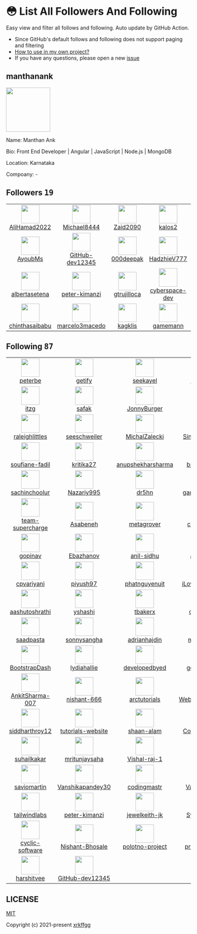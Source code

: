 # 😳 List All Followers And Following

 Easy view and filter all follows and following. Auto update by GitHub Action.

- Since GitHub's default follows and following does not support paging and filtering
- [How to use in my own project?](https://github.com/xrkffgg/list-all-followers-and-following/issues/1)
- If you have any questions, please open a new [issue](https://github.com/xrkffgg/list-all-followers-and-following/issues)

## manthanank

<img src="https://avatars.githubusercontent.com/u/50883320?v=4" width="120" />

Name: Manthan Ank  

Bio: Front End Developer | Angular | JavaScript | Node.js | MongoDB 

Location: Karnataka 

Compoany: - 


## Followers <kbd>19</kbd>

<table>
  <tr>
    <td width="150" align="center">
      <a href="https://github.com/AliHamad2022">
        <img src="https://avatars.githubusercontent.com/u/114024956?v=4" width="50" />
        <br />
        AliHamad2022
      </a>
    </td>
    <td width="150" align="center">
      <a href="https://github.com/Michael8444">
        <img src="https://avatars.githubusercontent.com/u/113750723?v=4" width="50" />
        <br />
        Michael8444
      </a>
    </td>
    <td width="150" align="center">
      <a href="https://github.com/Zaid2090">
        <img src="https://avatars.githubusercontent.com/u/109166536?v=4" width="50" />
        <br />
        Zaid2090
      </a>
    </td>
    <td width="150" align="center">
      <a href="https://github.com/kalos2">
        <img src="https://avatars.githubusercontent.com/u/107180788?v=4" width="50" />
        <br />
        kalos2
      </a>
    </td>
    <td width="150" align="center">
      <a href="https://github.com/cumsoft">
        <img src="https://avatars.githubusercontent.com/u/97250816?v=4" width="50" />
        <br />
        cumsoft
      </a>
    </td>
  </tr><tr>
    <td width="150" align="center">
      <a href="https://github.com/AyoubMs">
        <img src="https://avatars.githubusercontent.com/u/95053734?v=4" width="50" />
        <br />
        AyoubMs
      </a>
    </td>
    <td width="150" align="center">
      <a href="https://github.com/GitHub-dev12345">
        <img src="https://avatars.githubusercontent.com/u/92583680?v=4" width="50" />
        <br />
        GitHub-dev12345
      </a>
    </td>
    <td width="150" align="center">
      <a href="https://github.com/000deepak">
        <img src="https://avatars.githubusercontent.com/u/90568067?v=4" width="50" />
        <br />
        000deepak
      </a>
    </td>
    <td width="150" align="center">
      <a href="https://github.com/HadzhieV777">
        <img src="https://avatars.githubusercontent.com/u/88735655?v=4" width="50" />
        <br />
        HadzhieV777
      </a>
    </td>
    <td width="150" align="center">
      <a href="https://github.com/Mylove1234">
        <img src="https://avatars.githubusercontent.com/u/82126809?v=4" width="50" />
        <br />
        Mylove1234
      </a>
    </td>
  </tr><tr>
    <td width="150" align="center">
      <a href="https://github.com/albertasetena">
        <img src="https://avatars.githubusercontent.com/u/73171653?v=4" width="50" />
        <br />
        albertasetena
      </a>
    </td>
    <td width="150" align="center">
      <a href="https://github.com/peter-kimanzi">
        <img src="https://avatars.githubusercontent.com/u/71552773?v=4" width="50" />
        <br />
        peter-kimanzi
      </a>
    </td>
    <td width="150" align="center">
      <a href="https://github.com/gtrujilloca">
        <img src="https://avatars.githubusercontent.com/u/70419615?v=4" width="50" />
        <br />
        gtrujilloca
      </a>
    </td>
    <td width="150" align="center">
      <a href="https://github.com/cyberspace-dev">
        <img src="https://avatars.githubusercontent.com/u/56455130?v=4" width="50" />
        <br />
        cyberspace-dev
      </a>
    </td>
    <td width="150" align="center">
      <a href="https://github.com/SWxEng">
        <img src="https://avatars.githubusercontent.com/u/55116927?v=4" width="50" />
        <br />
        SWxEng
      </a>
    </td>
  </tr><tr>
    <td width="150" align="center">
      <a href="https://github.com/chinthasaibabu">
        <img src="https://avatars.githubusercontent.com/u/49228829?v=4" width="50" />
        <br />
        chinthasaibabu
      </a>
    </td>
    <td width="150" align="center">
      <a href="https://github.com/marcelo3macedo">
        <img src="https://avatars.githubusercontent.com/u/12199353?v=4" width="50" />
        <br />
        marcelo3macedo
      </a>
    </td>
    <td width="150" align="center">
      <a href="https://github.com/kagklis">
        <img src="https://avatars.githubusercontent.com/u/10770280?v=4" width="50" />
        <br />
        kagklis
      </a>
    </td>
    <td width="150" align="center">
      <a href="https://github.com/gamemann">
        <img src="https://avatars.githubusercontent.com/u/6509565?v=4" width="50" />
        <br />
        gamemann
      </a>
    </td>
    <td width="150" align="center">
    </td>
  </tr>
</table>

## Following <kbd>87</kbd>

<table>
  <tr>
    <td width="150" align="center">
      <a href="https://github.com/peterbe">
        <img src="https://avatars.githubusercontent.com/u/26739?v=4" width="50" />
        <br />
        peterbe
      </a>
    </td>
    <td width="150" align="center">
      <a href="https://github.com/getify">
        <img src="https://avatars.githubusercontent.com/u/150330?v=4" width="50" />
        <br />
        getify
      </a>
    </td>
    <td width="150" align="center">
      <a href="https://github.com/seekayel">
        <img src="https://avatars.githubusercontent.com/u/214988?v=4" width="50" />
        <br />
        seekayel
      </a>
    </td>
    <td width="150" align="center">
      <a href="https://github.com/sethvargo">
        <img src="https://avatars.githubusercontent.com/u/408570?v=4" width="50" />
        <br />
        sethvargo
      </a>
    </td>
    <td width="150" align="center">
      <a href="https://github.com/cornflourblue">
        <img src="https://avatars.githubusercontent.com/u/785317?v=4" width="50" />
        <br />
        cornflourblue
      </a>
    </td>
  </tr><tr>
    <td width="150" align="center">
      <a href="https://github.com/itzg">
        <img src="https://avatars.githubusercontent.com/u/988985?v=4" width="50" />
        <br />
        itzg
      </a>
    </td>
    <td width="150" align="center">
      <a href="https://github.com/safak">
        <img src="https://avatars.githubusercontent.com/u/1486366?v=4" width="50" />
        <br />
        safak
      </a>
    </td>
    <td width="150" align="center">
      <a href="https://github.com/JonnyBurger">
        <img src="https://avatars.githubusercontent.com/u/1629785?v=4" width="50" />
        <br />
        JonnyBurger
      </a>
    </td>
    <td width="150" align="center">
      <a href="https://github.com/asottile">
        <img src="https://avatars.githubusercontent.com/u/1810591?v=4" width="50" />
        <br />
        asottile
      </a>
    </td>
    <td width="150" align="center">
      <a href="https://github.com/khan4019">
        <img src="https://avatars.githubusercontent.com/u/1848375?v=4" width="50" />
        <br />
        khan4019
      </a>
    </td>
  </tr><tr>
    <td width="150" align="center">
      <a href="https://github.com/raleighlittles">
        <img src="https://avatars.githubusercontent.com/u/2137201?v=4" width="50" />
        <br />
        raleighlittles
      </a>
    </td>
    <td width="150" align="center">
      <a href="https://github.com/seeschweiler">
        <img src="https://avatars.githubusercontent.com/u/2191378?v=4" width="50" />
        <br />
        seeschweiler
      </a>
    </td>
    <td width="150" align="center">
      <a href="https://github.com/MichalZalecki">
        <img src="https://avatars.githubusercontent.com/u/3136577?v=4" width="50" />
        <br />
        MichalZalecki
      </a>
    </td>
    <td width="150" align="center">
      <a href="https://github.com/SinghDigamber">
        <img src="https://avatars.githubusercontent.com/u/3215808?v=4" width="50" />
        <br />
        SinghDigamber
      </a>
    </td>
    <td width="150" align="center">
      <a href="https://github.com/prabaprakash">
        <img src="https://avatars.githubusercontent.com/u/3902309?v=4" width="50" />
        <br />
        prabaprakash
      </a>
    </td>
  </tr><tr>
    <td width="150" align="center">
      <a href="https://github.com/soufiane-fadil">
        <img src="https://avatars.githubusercontent.com/u/4992012?v=4" width="50" />
        <br />
        soufiane-fadil
      </a>
    </td>
    <td width="150" align="center">
      <a href="https://github.com/kritika27">
        <img src="https://avatars.githubusercontent.com/u/4997491?v=4" width="50" />
        <br />
        kritika27
      </a>
    </td>
    <td width="150" align="center">
      <a href="https://github.com/anupshekharsharma">
        <img src="https://avatars.githubusercontent.com/u/5077992?v=4" width="50" />
        <br />
        anupshekharsharma
      </a>
    </td>
    <td width="150" align="center">
      <a href="https://github.com/bradtraversy">
        <img src="https://avatars.githubusercontent.com/u/5550850?v=4" width="50" />
        <br />
        bradtraversy
      </a>
    </td>
    <td width="150" align="center">
      <a href="https://github.com/donspablo">
        <img src="https://avatars.githubusercontent.com/u/6468571?v=4" width="50" />
        <br />
        donspablo
      </a>
    </td>
  </tr><tr>
    <td width="150" align="center">
      <a href="https://github.com/sachinchoolur">
        <img src="https://avatars.githubusercontent.com/u/6586706?v=4" width="50" />
        <br />
        sachinchoolur
      </a>
    </td>
    <td width="150" align="center">
      <a href="https://github.com/Nazariy995">
        <img src="https://avatars.githubusercontent.com/u/6589966?v=4" width="50" />
        <br />
        Nazariy995
      </a>
    </td>
    <td width="150" align="center">
      <a href="https://github.com/dr5hn">
        <img src="https://avatars.githubusercontent.com/u/6929121?v=4" width="50" />
        <br />
        dr5hn
      </a>
    </td>
    <td width="150" align="center">
      <a href="https://github.com/gautamkrishnar">
        <img src="https://avatars.githubusercontent.com/u/8397274?v=4" width="50" />
        <br />
        gautamkrishnar
      </a>
    </td>
    <td width="150" align="center">
      <a href="https://github.com/CleverProgrammer">
        <img src="https://avatars.githubusercontent.com/u/8461930?v=4" width="50" />
        <br />
        CleverProgrammer
      </a>
    </td>
  </tr><tr>
    <td width="150" align="center">
      <a href="https://github.com/team-supercharge">
        <img src="https://avatars.githubusercontent.com/u/8873717?v=4" width="50" />
        <br />
        team-supercharge
      </a>
    </td>
    <td width="150" align="center">
      <a href="https://github.com/Asabeneh">
        <img src="https://avatars.githubusercontent.com/u/9008063?v=4" width="50" />
        <br />
        Asabeneh
      </a>
    </td>
    <td width="150" align="center">
      <a href="https://github.com/metagrover">
        <img src="https://avatars.githubusercontent.com/u/9116042?v=4" width="50" />
        <br />
        metagrover
      </a>
    </td>
    <td width="150" align="center">
      <a href="https://github.com/codediodeio">
        <img src="https://avatars.githubusercontent.com/u/10172199?v=4" width="50" />
        <br />
        codediodeio
      </a>
    </td>
    <td width="150" align="center">
      <a href="https://github.com/bobangajicsm">
        <img src="https://avatars.githubusercontent.com/u/12565329?v=4" width="50" />
        <br />
        bobangajicsm
      </a>
    </td>
  </tr><tr>
    <td width="150" align="center">
      <a href="https://github.com/gopinav">
        <img src="https://avatars.githubusercontent.com/u/13146172?v=4" width="50" />
        <br />
        gopinav
      </a>
    </td>
    <td width="150" align="center">
      <a href="https://github.com/Ebazhanov">
        <img src="https://avatars.githubusercontent.com/u/13170022?v=4" width="50" />
        <br />
        Ebazhanov
      </a>
    </td>
    <td width="150" align="center">
      <a href="https://github.com/anil-sidhu">
        <img src="https://avatars.githubusercontent.com/u/14924211?v=4" width="50" />
        <br />
        anil-sidhu
      </a>
    </td>
    <td width="150" align="center">
      <a href="https://github.com/anmol098">
        <img src="https://avatars.githubusercontent.com/u/15426564?v=4" width="50" />
        <br />
        anmol098
      </a>
    </td>
    <td width="150" align="center">
      <a href="https://github.com/tekTutorialsHub">
        <img src="https://avatars.githubusercontent.com/u/16020054?v=4" width="50" />
        <br />
        tekTutorialsHub
      </a>
    </td>
  </tr><tr>
    <td width="150" align="center">
      <a href="https://github.com/cpvariyani">
        <img src="https://avatars.githubusercontent.com/u/16752765?v=4" width="50" />
        <br />
        cpvariyani
      </a>
    </td>
    <td width="150" align="center">
      <a href="https://github.com/piyush97">
        <img src="https://avatars.githubusercontent.com/u/18229627?v=4" width="50" />
        <br />
        piyush97
      </a>
    </td>
    <td width="150" align="center">
      <a href="https://github.com/phatnguyenuit">
        <img src="https://avatars.githubusercontent.com/u/19201982?v=4" width="50" />
        <br />
        phatnguyenuit
      </a>
    </td>
    <td width="150" align="center">
      <a href="https://github.com/iLoveCodingOrg">
        <img src="https://avatars.githubusercontent.com/u/20549818?v=4" width="50" />
        <br />
        iLoveCodingOrg
      </a>
    </td>
    <td width="150" align="center">
      <a href="https://github.com/DenverCoder1">
        <img src="https://avatars.githubusercontent.com/u/20955511?v=4" width="50" />
        <br />
        DenverCoder1
      </a>
    </td>
  </tr><tr>
    <td width="150" align="center">
      <a href="https://github.com/aashutoshrathi">
        <img src="https://avatars.githubusercontent.com/u/21199234?v=4" width="50" />
        <br />
        aashutoshrathi
      </a>
    </td>
    <td width="150" align="center">
      <a href="https://github.com/yshashi">
        <img src="https://avatars.githubusercontent.com/u/21971232?v=4" width="50" />
        <br />
        yshashi
      </a>
    </td>
    <td width="150" align="center">
      <a href="https://github.com/tbakerx">
        <img src="https://avatars.githubusercontent.com/u/22460757?v=4" width="50" />
        <br />
        tbakerx
      </a>
    </td>
    <td width="150" align="center">
      <a href="https://github.com/coursefiles">
        <img src="https://avatars.githubusercontent.com/u/22717033?v=4" width="50" />
        <br />
        coursefiles
      </a>
    </td>
    <td width="150" align="center">
      <a href="https://github.com/ihsavru">
        <img src="https://avatars.githubusercontent.com/u/22816171?v=4" width="50" />
        <br />
        ihsavru
      </a>
    </td>
  </tr><tr>
    <td width="150" align="center">
      <a href="https://github.com/saadpasta">
        <img src="https://avatars.githubusercontent.com/u/23307811?v=4" width="50" />
        <br />
        saadpasta
      </a>
    </td>
    <td width="150" align="center">
      <a href="https://github.com/sonnysangha">
        <img src="https://avatars.githubusercontent.com/u/24712956?v=4" width="50" />
        <br />
        sonnysangha
      </a>
    </td>
    <td width="150" align="center">
      <a href="https://github.com/adrianhajdin">
        <img src="https://avatars.githubusercontent.com/u/24898559?v=4" width="50" />
        <br />
        adrianhajdin
      </a>
    </td>
    <td width="150" align="center">
      <a href="https://github.com/markodenic">
        <img src="https://avatars.githubusercontent.com/u/25146984?v=4" width="50" />
        <br />
        markodenic
      </a>
    </td>
    <td width="150" align="center">
      <a href="https://github.com/2KAbhishek">
        <img src="https://avatars.githubusercontent.com/u/25423853?v=4" width="50" />
        <br />
        2KAbhishek
      </a>
    </td>
  </tr><tr>
    <td width="150" align="center">
      <a href="https://github.com/BootstrapDash">
        <img src="https://avatars.githubusercontent.com/u/29393087?v=4" width="50" />
        <br />
        BootstrapDash
      </a>
    </td>
    <td width="150" align="center">
      <a href="https://github.com/lydiahallie">
        <img src="https://avatars.githubusercontent.com/u/29451794?v=4" width="50" />
        <br />
        lydiahallie
      </a>
    </td>
    <td width="150" align="center">
      <a href="https://github.com/developedbyed">
        <img src="https://avatars.githubusercontent.com/u/31110235?v=4" width="50" />
        <br />
        developedbyed
      </a>
    </td>
    <td width="150" align="center">
      <a href="https://github.com/geekyshow1">
        <img src="https://avatars.githubusercontent.com/u/32277105?v=4" width="50" />
        <br />
        geekyshow1
      </a>
    </td>
    <td width="150" align="center">
      <a href="https://github.com/CodAffection">
        <img src="https://avatars.githubusercontent.com/u/32505654?v=4" width="50" />
        <br />
        CodAffection
      </a>
    </td>
  </tr><tr>
    <td width="150" align="center">
      <a href="https://github.com/AnkitSharma-007">
        <img src="https://avatars.githubusercontent.com/u/33789321?v=4" width="50" />
        <br />
        AnkitSharma-007
      </a>
    </td>
    <td width="150" align="center">
      <a href="https://github.com/nishant-666">
        <img src="https://avatars.githubusercontent.com/u/33790075?v=4" width="50" />
        <br />
        nishant-666
      </a>
    </td>
    <td width="150" align="center">
      <a href="https://github.com/arctutorials">
        <img src="https://avatars.githubusercontent.com/u/36338296?v=4" width="50" />
        <br />
        arctutorials
      </a>
    </td>
    <td width="150" align="center">
      <a href="https://github.com/WebDevSimplified">
        <img src="https://avatars.githubusercontent.com/u/39717099?v=4" width="50" />
        <br />
        WebDevSimplified
      </a>
    </td>
    <td width="150" align="center">
      <a href="https://github.com/prabinmagar">
        <img src="https://avatars.githubusercontent.com/u/40146095?v=4" width="50" />
        <br />
        prabinmagar
      </a>
    </td>
  </tr><tr>
    <td width="150" align="center">
      <a href="https://github.com/siddharthroy12">
        <img src="https://avatars.githubusercontent.com/u/46083528?v=4" width="50" />
        <br />
        siddharthroy12
      </a>
    </td>
    <td width="150" align="center">
      <a href="https://github.com/tutorials-website">
        <img src="https://avatars.githubusercontent.com/u/46397286?v=4" width="50" />
        <br />
        tutorials-website
      </a>
    </td>
    <td width="150" align="center">
      <a href="https://github.com/shaan-alam">
        <img src="https://avatars.githubusercontent.com/u/48273777?v=4" width="50" />
        <br />
        shaan-alam
      </a>
    </td>
    <td width="150" align="center">
      <a href="https://github.com/CodeWithHarry">
        <img src="https://avatars.githubusercontent.com/u/48705673?v=4" width="50" />
        <br />
        CodeWithHarry
      </a>
    </td>
    <td width="150" align="center">
      <a href="https://github.com/bezkoder">
        <img src="https://avatars.githubusercontent.com/u/52996966?v=4" width="50" />
        <br />
        bezkoder
      </a>
    </td>
  </tr><tr>
    <td width="150" align="center">
      <a href="https://github.com/suhailkakar">
        <img src="https://avatars.githubusercontent.com/u/56798748?v=4" width="50" />
        <br />
        suhailkakar
      </a>
    </td>
    <td width="150" align="center">
      <a href="https://github.com/mritunjaysaha">
        <img src="https://avatars.githubusercontent.com/u/59063979?v=4" width="50" />
        <br />
        mritunjaysaha
      </a>
    </td>
    <td width="150" align="center">
      <a href="https://github.com/Vishal-raj-1">
        <img src="https://avatars.githubusercontent.com/u/59874304?v=4" width="50" />
        <br />
        Vishal-raj-1
      </a>
    </td>
    <td width="150" align="center">
      <a href="https://github.com/HrHasnai">
        <img src="https://avatars.githubusercontent.com/u/60227425?v=4" width="50" />
        <br />
        HrHasnai
      </a>
    </td>
    <td width="150" align="center">
      <a href="https://github.com/CleverProgrammers">
        <img src="https://avatars.githubusercontent.com/u/60327839?v=4" width="50" />
        <br />
        CleverProgrammers
      </a>
    </td>
  </tr><tr>
    <td width="150" align="center">
      <a href="https://github.com/saviomartin">
        <img src="https://avatars.githubusercontent.com/u/61895712?v=4" width="50" />
        <br />
        saviomartin
      </a>
    </td>
    <td width="150" align="center">
      <a href="https://github.com/Vanshikapandey30">
        <img src="https://avatars.githubusercontent.com/u/62590661?v=4" width="50" />
        <br />
        Vanshikapandey30
      </a>
    </td>
    <td width="150" align="center">
      <a href="https://github.com/codingmastr">
        <img src="https://avatars.githubusercontent.com/u/63731974?v=4" width="50" />
        <br />
        codingmastr
      </a>
    </td>
    <td width="150" align="center">
      <a href="https://github.com/Vaibhav2002">
        <img src="https://avatars.githubusercontent.com/u/64367926?v=4" width="50" />
        <br />
        Vaibhav2002
      </a>
    </td>
    <td width="150" align="center">
      <a href="https://github.com/ishikkkkaaaa">
        <img src="https://avatars.githubusercontent.com/u/64490215?v=4" width="50" />
        <br />
        ishikkkkaaaa
      </a>
    </td>
  </tr><tr>
    <td width="150" align="center">
      <a href="https://github.com/tailwindlabs">
        <img src="https://avatars.githubusercontent.com/u/67109815?v=4" width="50" />
        <br />
        tailwindlabs
      </a>
    </td>
    <td width="150" align="center">
      <a href="https://github.com/peter-kimanzi">
        <img src="https://avatars.githubusercontent.com/u/71552773?v=4" width="50" />
        <br />
        peter-kimanzi
      </a>
    </td>
    <td width="150" align="center">
      <a href="https://github.com/jewelkeith-jk">
        <img src="https://avatars.githubusercontent.com/u/71940573?v=4" width="50" />
        <br />
        jewelkeith-jk
      </a>
    </td>
    <td width="150" align="center">
      <a href="https://github.com/Syntacticdev">
        <img src="https://avatars.githubusercontent.com/u/73601146?v=4" width="50" />
        <br />
        Syntacticdev
      </a>
    </td>
    <td width="150" align="center">
      <a href="https://github.com/PapaReact">
        <img src="https://avatars.githubusercontent.com/u/76973017?v=4" width="50" />
        <br />
        PapaReact
      </a>
    </td>
  </tr><tr>
    <td width="150" align="center">
      <a href="https://github.com/cyclic-software">
        <img src="https://avatars.githubusercontent.com/u/77067997?v=4" width="50" />
        <br />
        cyclic-software
      </a>
    </td>
    <td width="150" align="center">
      <a href="https://github.com/Nishant-Bhosale">
        <img src="https://avatars.githubusercontent.com/u/77777251?v=4" width="50" />
        <br />
        Nishant-Bhosale
      </a>
    </td>
    <td width="150" align="center">
      <a href="https://github.com/polotno-project">
        <img src="https://avatars.githubusercontent.com/u/82552321?v=4" width="50" />
        <br />
        polotno-project
      </a>
    </td>
    <td width="150" align="center">
      <a href="https://github.com/priya42bagde">
        <img src="https://avatars.githubusercontent.com/u/84898186?v=4" width="50" />
        <br />
        priya42bagde
      </a>
    </td>
    <td width="150" align="center">
      <a href="https://github.com/developerhafizur">
        <img src="https://avatars.githubusercontent.com/u/86799886?v=4" width="50" />
        <br />
        developerhafizur
      </a>
    </td>
  </tr><tr>
    <td width="150" align="center">
      <a href="https://github.com/harshitvee">
        <img src="https://avatars.githubusercontent.com/u/87263170?v=4" width="50" />
        <br />
        harshitvee
      </a>
    </td>
    <td width="150" align="center">
      <a href="https://github.com/GitHub-dev12345">
        <img src="https://avatars.githubusercontent.com/u/92583680?v=4" width="50" />
        <br />
        GitHub-dev12345
      </a>
    </td>
    <td width="150" align="center">
    </td>
    <td width="150" align="center">
    </td>
    <td width="150" align="center">
    </td>
  </tr>
</table>

## LICENSE

[MIT](https://github.com/xrkffgg/list-all-followers-and-following/blob/main/LICENSE)

Copyright (c) 2021-present [xrkffgg](https://github.com/xrkffgg)

